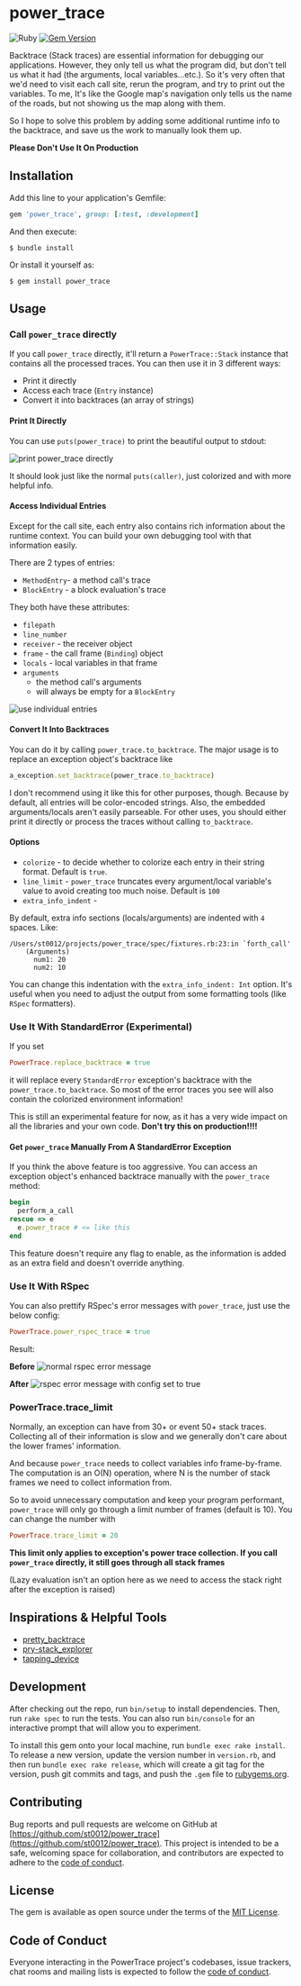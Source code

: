 # power_trace

![Ruby](https://github.com/st0012/power_trace/workflows/Ruby/badge.svg) [![Gem Version](https://badge.fury.io/rb/power_trace.svg)](https://badge.fury.io/rb/power_trace)

Backtrace (Stack traces) are essential information for debugging our applications. However, they only tell us what the program did, but don't tell us what it had (the arguments, local variables...etc.). So it's very often that we'd need to visit each call site, rerun the program, and try to print out the variables. To me, It's like the Google map's navigation only tells us the name of the roads, but not showing us the map along with them.

So I hope to solve this problem by adding some additional runtime info to the backtrace, and save us the work to manually look them up.

**Please Don't Use It On Production**

## Installation

Add this line to your application's Gemfile:

```ruby
gem 'power_trace', group: [:test, :development]
```

And then execute:

```
$ bundle install
```

Or install it yourself as:

```
$ gem install power_trace
```

## Usage

### Call `power_trace` directly

If you call `power_trace` directly, it'll return a `PowerTrace::Stack` instance that contains all the processed traces. You can then use it in 3 different ways:

- Print it directly
- Access each trace (`Entry` instance)
- Convert it into backtraces (an array of strings)

#### Print It Directly

You can use `puts(power_trace)` to print the beautiful output to stdout:

![print power_trace directly](https://github.com/st0012/power_trace/blob/master/images/print_directly.png)

It should look just like the normal `puts(caller)`, just colorized and with more helpful info.

#### Access Individual Entries

Except for the call site, each entry also contains rich information about the runtime context. You can build your own debugging tool with that information easily.

There are 2 types of entries:

- `MethodEntry`- a method call's trace
- `BlockEntry` - a block evaluation's trace

They both have these attributes:

- `filepath`
- `line_number`
- `receiver` - the receiver object
- `frame` - the call frame (`Binding`) object
- `locals` - local variables in that frame
- `arguments`
    - the method call's arguments
    - will always be empty for a `BlockEntry`

![use individual entries](https://github.com/st0012/power_trace/blob/master/images/entries.png)

#### Convert It Into Backtraces

You can do it by calling `power_trace.to_backtrace`. The major usage is to replace an exception object's backtrace like

```ruby
a_exception.set_backtrace(power_trace.to_backtrace)
```

I don't recommend using it like this for other purposes, though. Because by default, all entries will be color-encoded strings. Also, the embedded arguments/locals aren't easily parseable. For other uses, you should either print it directly or process the traces without calling `to_backtrace`.

#### Options

- `colorize` - to decide whether to colorize each entry in their string format. Default is `true`.
- `line_limit` - `power_trace` truncates every argument/local variable's value to avoid creating too much noise. Default is `100`
- `extra_info_indent` - 

By default, extra info sections (locals/arguments) are indented with `4` spaces. Like:

```
/Users/st0012/projects/power_trace/spec/fixtures.rb:23:in `forth_call'
    (Arguments)
      num1: 20
      num2: 10
```

You can change this indentation with the `extra_info_indent: Int` option. It's useful when you need to adjust the output from some formatting tools (like `RSpec` formatters).

### Use It With StandardError (Experimental)

If you set 

```ruby
PowerTrace.replace_backtrace = true
```

it will replace every `StandardError` exception's backtrace with the `power_trace.to_backtrace`. So most of the error traces you see will also contain the colorized environment information!

This is still an experimental feature for now, as it has a very wide impact on all the libraries and your own code. **Don't try this on production!!!!**

#### Get `power_trace` Manually From A StandardError Exception

If you think the above feature is too aggressive. You can access an exception object's enhanced backtrace manually with the `power_trace` method:

```ruby
begin
  perform_a_call
rescue => e
  e.power_trace # <= like this
end
```

This feature doesn't require any flag to enable, as the information is added as an extra field and doesn't override anything.

### Use It With RSpec

You can also prettify RSpec's error messages with `power_trace`, just use the below config:

```ruby
PowerTrace.power_rspec_trace = true
```

Result:

**Before**
![normal rspec error message](https://github.com/st0012/power_trace/blob/master/images/normal_rspec_error.png)

**After**
![rspec error message with config set to true](https://github.com/st0012/power_trace/blob/master/images/power_trace_rspec_error.png)

### PowerTrace.trace_limit

Normally, an exception can have from 30+ or event 50+ stack traces. Collecting all of their information is slow and we generally don't care about the lower frames' information. 

And because `power_trace` needs to collect variables info frame-by-frame. The computation is an O(N) operation, where N is the number of stack frames we need to collect information from. 

So to avoid unnecessary computation and keep your program performant, `power_trace` will only go through a limit number of frames (default is 10). You can change the number with

```ruby
PowerTrace.trace_limit = 20
```

**This limit only applies to exception's power trace collection. If you call `power_trace` directly, it still goes through all stack frames**

(Lazy evaluation isn't an option here as we need to access the stack
right after the exception is raised)

## Inspirations & Helpful Tools

- [pretty_backtrace](https://github.com/ko1/pretty_backtrace)
- [pry-stack_explorer](https://github.com/pry/pry-stack_explorer)
- [tapping_device](https://github.com/st0012/tapping_device)

## Development

After checking out the repo, run `bin/setup` to install dependencies. Then, run `rake spec` to run the tests. You can also run `bin/console` for an interactive prompt that will allow you to experiment.

To install this gem onto your local machine, run `bundle exec rake install`. To release a new version, update the version number in `version.rb`, and then run `bundle exec rake release`, which will create a git tag for the version, push git commits and tags, and push the `.gem` file to [rubygems.org](https://rubygems.org/).

## Contributing

Bug reports and pull requests are welcome on GitHub at [https://github.com/st0012/power_trace](https://github.com/st0012/power_trace). This project is intended to be a safe, welcoming space for collaboration, and contributors are expected to adhere to the [code of conduct](https://github.com/%5BUSERNAME%5D/power_trace/blob/master/CODE_OF_CONDUCT.md).

## License

The gem is available as open source under the terms of the [MIT License](https://opensource.org/licenses/MIT).

## Code of Conduct

Everyone interacting in the PowerTrace project's codebases, issue trackers, chat rooms and mailing lists is expected to follow the [code of conduct](https://github.com/%5BUSERNAME%5D/power_trace/blob/master/CODE_OF_CONDUCT.md).

